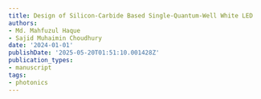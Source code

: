 ```yaml
---
title: Design of Silicon-Carbide Based Single-Quantum-Well White LED
authors:
- Md. Mahfuzul Haque
- Sajid Muhaimin Choudhury
date: '2024-01-01'
publishDate: '2025-05-20T01:51:10.001428Z'
publication_types:
- manuscript
tags:
- photonics
---
```

